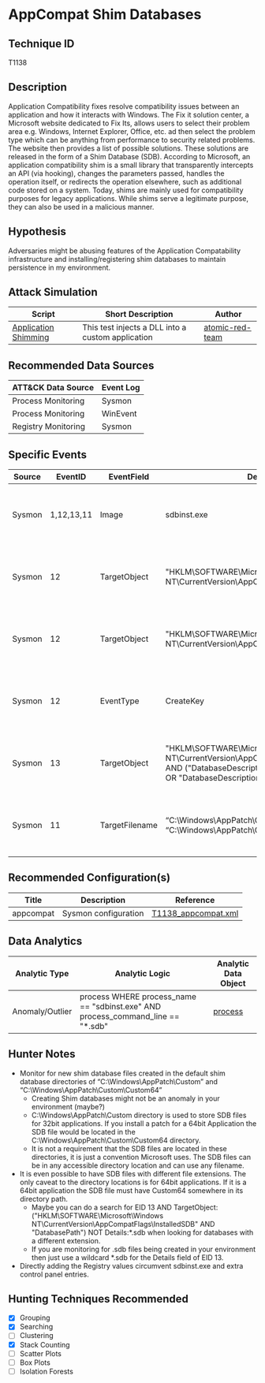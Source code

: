 # AppCompat Shim Databases
## Technique ID
T1138


## Description
Application Compatibility fixes resolve compatibility issues between an application and how it interacts
with Windows. The Fix it solution center, a Microsoft website dedicated to Fix Its, allows users to select
their problem area e.g. Windows, Internet Explorer, Office, etc. ad then select the problem type which
can be anything from performance to security related problems. The website then provides a list of
possible solutions. These solutions are released in the form of a Shim Database (SDB). According to Microsoft, an application compatibility shim is a small library that transparently intercepts an API (via hooking), changes the parameters passed, handles the operation itself, or redirects the operation elsewhere, such as additional code stored on a system. Today, shims are mainly used for compatibility purposes for legacy applications. While shims serve a legitimate purpose, they can also be used in a malicious manner.


## Hypothesis
Adversaries might be abusing features of the Application Compatability infrastructure and installing/registering shim databases to maintain persistence in my environment.

## Attack Simulation

| Script  | Short Description | Author | 
|---------|---------|---------|
| [Application Shimming](https://github.com/redcanaryco/atomic-red-team/blob/c2b3901c2865ed67adea53f38cf8f0d0bdb5da0e/atomics/T1138/T1138.md#atomic-test-1---application-shim-installation)| This test injects a DLL into a custom application | [atomic-red-team](https://github.com/redcanaryco/atomic-red-team/blob/c2b3901c2865ed67adea53f38cf8f0d0bdb5da0e/atomics/T1138/T1138.md#atomic-test-1---application-shim-installation) |



## Recommended Data Sources

| ATT&CK Data Source | Event Log |
|---------|---------|
|Process Monitoring|Sysmon|
|Process Monitoring|WinEvent| 
|Registry Monitoring|Sysmon|




## Specific Events

| Source | EventID | EventField | Details | Reference | 
|--------|---------|-------|---------|-----------| 
| Sysmon | 1,12,13,11 | Image | sdbinst.exe | [Matthew McWhirt, Jon Erickson, DJ Palombo](https://www.fireeye.com/blog/threat-research/2017/05/fin7-shim-databases-persistence.html) |
| Sysmon | 12 | TargetObject | "HKLM\SOFTWARE\Microsoft\Windows NT\CurrentVersion\AppCompatFlags\Custom" | [Matthew McWhirt, Jon Erickson, DJ Palombo](https://www.fireeye.com/blog/threat-research/2017/05/fin7-shim-databases-persistence.html) |
| Sysmon | 12 | TargetObject | "HKLM\SOFTWARE\Microsoft\Windows NT\CurrentVersion\AppCompatFlags\InstalledSDB" | [Matthew McWhirt, Jon Erickson, DJ Palombo](https://www.fireeye.com/blog/threat-research/2017/05/fin7-shim-databases-persistence.html) |
| Sysmon | 12 | EventType | CreateKey | [Matthew McWhirt, Jon Erickson, DJ Palombo](https://www.fireeye.com/blog/threat-research/2017/05/fin7-shim-databases-persistence.html) |
| Sysmon | 13 | TargetObject | "HKLM\SOFTWARE\Microsoft\Windows NT\CurrentVersion\AppCompatFlags\InstalledSDB" AND ("DatabaseDescription" OR "DatabaseType" OR "DatabaseDescription" OR "DatabasePath") | [Matthew McWhirt, Jon Erickson, DJ Palombo](https://www.fireeye.com/blog/threat-research/2017/05/fin7-shim-databases-persistence.html) |
| Sysmon | 11 | TargetFilename | “C:\Windows\AppPatch\Custom” OR “C:\Windows\AppPatch\Custom64” | [Matthew McWhirt, Jon Erickson, DJ Palombo](https://www.fireeye.com/blog/threat-research/2017/05/fin7-shim-databases-persistence.html) |

## Recommended Configuration(s)
| Title | Description | Reference|
|---------|---------|---------|
| appcompat | Sysmon configuration| [T1138\_appcompat.xml](https://github.com/Cyb3rWard0g/ThreatHunter-Playbook/blob/master/attack_matrix/windows/sysmon_configs/T1138_appcompat.xml)


## Data Analytics 

| Analytic Type  | Analytic Logic | Analytic Data Object |
|--------|---------|---------|
| Anomaly/Outlier | process WHERE process\_name == "sdbinst.exe" AND process\_command\_line == "*.sdb"  | [process](https://github.com/Cyb3rWard0g/OSSEM/blob/master/detection_data_model/data_objects/process.md) | 

## Hunter Notes
* Monitor for new shim database files created in the default shim database directories of “C:\Windows\AppPatch\Custom” and “C:\Windows\AppPatch\Custom\Custom64”
  * Creating Shim databases might not be an anomaly in your environment (maybe?)
  * C:\Windows\AppPatch\Custom directory is used to store SDB files for 32bit applications. If you install a patch for a 64bit Application the SDB file would be located in the
C:\Windows\AppPatch\Custom\Custom64 directory.
  * It is not a requirement that the SDB files are located in these directories, it is just a convention Microsoft uses. The SDB files can be in any accessible directory location and can use any filename.
* It is even possible to have SDB files with different file extensions. The only caveat to the directory locations is for 64bit applications. If it is a 64bit application the SDB file must have Custom64 somewhere in its directory path.
  * Maybe you can do a search for EID 13 AND TargetObject:("HKLM\SOFTWARE\Microsoft\Windows NT\CurrentVersion\AppCompatFlags\InstalledSDB" AND "DatabasePath") NOT Details:*.sdb when looking for databases with a different extension.
  * If you are monitoring for .sdb files being created in your environment then just use a wildcard *.sdb for the Details field of EID 13.
* Directly adding the Registry values circumvent sdbinst.exe and extra control panel entries.


## Hunting Techniques Recommended

- [x] Grouping
- [x] Searching
- [ ] Clustering
- [x] Stack Counting
- [ ] Scatter Plots
- [ ] Box Plots
- [ ] Isolation Forests
